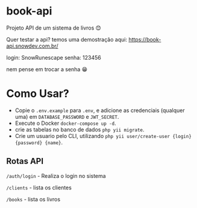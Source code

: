 # book-api

Projeto API de um sistema de livros 😊

Quer testar a api? temos uma demostração aqui: https://book-api.snowdev.com.br/

login: SnowRunescape
senha: 123456

nem pense em trocar a senha 😁

# Como Usar?

* Copie o `.env.example` para `.env`, e adicione as credenciais (qualquer uma) em `DATABASE_PASSWORD` e `JWT_SECRET`.
* Execute o Docker `docker-compose up -d`.
* crie as tabelas no banco de dados `php yii migrate`.
* Crie um usuario pelo CLI, utilizando `php yii user/create-user {login} {password} {name}`.

## Rotas API

`/auth/login` - Realiza o login no sistema

`/clients` - lista os clientes

`/books` - lista os livros
